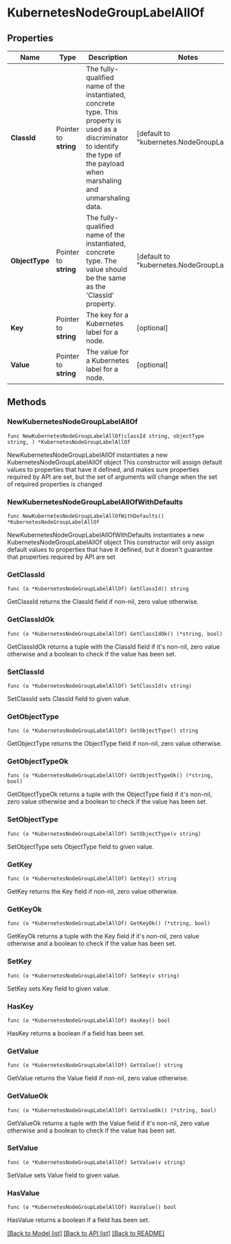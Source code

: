 # KubernetesNodeGroupLabelAllOf

## Properties

Name | Type | Description | Notes
------------ | ------------- | ------------- | -------------
**ClassId** | Pointer to **string** | The fully-qualified name of the instantiated, concrete type. This property is used as a discriminator to identify the type of the payload when marshaling and unmarshaling data. | [default to "kubernetes.NodeGroupLabel"]
**ObjectType** | Pointer to **string** | The fully-qualified name of the instantiated, concrete type. The value should be the same as the &#39;ClassId&#39; property. | [default to "kubernetes.NodeGroupLabel"]
**Key** | Pointer to **string** | The key for a Kubernetes label for a node. | [optional] 
**Value** | Pointer to **string** | The value for a Kubernetes label for a node. | [optional] 

## Methods

### NewKubernetesNodeGroupLabelAllOf

`func NewKubernetesNodeGroupLabelAllOf(classId string, objectType string, ) *KubernetesNodeGroupLabelAllOf`

NewKubernetesNodeGroupLabelAllOf instantiates a new KubernetesNodeGroupLabelAllOf object
This constructor will assign default values to properties that have it defined,
and makes sure properties required by API are set, but the set of arguments
will change when the set of required properties is changed

### NewKubernetesNodeGroupLabelAllOfWithDefaults

`func NewKubernetesNodeGroupLabelAllOfWithDefaults() *KubernetesNodeGroupLabelAllOf`

NewKubernetesNodeGroupLabelAllOfWithDefaults instantiates a new KubernetesNodeGroupLabelAllOf object
This constructor will only assign default values to properties that have it defined,
but it doesn't guarantee that properties required by API are set

### GetClassId

`func (o *KubernetesNodeGroupLabelAllOf) GetClassId() string`

GetClassId returns the ClassId field if non-nil, zero value otherwise.

### GetClassIdOk

`func (o *KubernetesNodeGroupLabelAllOf) GetClassIdOk() (*string, bool)`

GetClassIdOk returns a tuple with the ClassId field if it's non-nil, zero value otherwise
and a boolean to check if the value has been set.

### SetClassId

`func (o *KubernetesNodeGroupLabelAllOf) SetClassId(v string)`

SetClassId sets ClassId field to given value.


### GetObjectType

`func (o *KubernetesNodeGroupLabelAllOf) GetObjectType() string`

GetObjectType returns the ObjectType field if non-nil, zero value otherwise.

### GetObjectTypeOk

`func (o *KubernetesNodeGroupLabelAllOf) GetObjectTypeOk() (*string, bool)`

GetObjectTypeOk returns a tuple with the ObjectType field if it's non-nil, zero value otherwise
and a boolean to check if the value has been set.

### SetObjectType

`func (o *KubernetesNodeGroupLabelAllOf) SetObjectType(v string)`

SetObjectType sets ObjectType field to given value.


### GetKey

`func (o *KubernetesNodeGroupLabelAllOf) GetKey() string`

GetKey returns the Key field if non-nil, zero value otherwise.

### GetKeyOk

`func (o *KubernetesNodeGroupLabelAllOf) GetKeyOk() (*string, bool)`

GetKeyOk returns a tuple with the Key field if it's non-nil, zero value otherwise
and a boolean to check if the value has been set.

### SetKey

`func (o *KubernetesNodeGroupLabelAllOf) SetKey(v string)`

SetKey sets Key field to given value.

### HasKey

`func (o *KubernetesNodeGroupLabelAllOf) HasKey() bool`

HasKey returns a boolean if a field has been set.

### GetValue

`func (o *KubernetesNodeGroupLabelAllOf) GetValue() string`

GetValue returns the Value field if non-nil, zero value otherwise.

### GetValueOk

`func (o *KubernetesNodeGroupLabelAllOf) GetValueOk() (*string, bool)`

GetValueOk returns a tuple with the Value field if it's non-nil, zero value otherwise
and a boolean to check if the value has been set.

### SetValue

`func (o *KubernetesNodeGroupLabelAllOf) SetValue(v string)`

SetValue sets Value field to given value.

### HasValue

`func (o *KubernetesNodeGroupLabelAllOf) HasValue() bool`

HasValue returns a boolean if a field has been set.


[[Back to Model list]](../README.md#documentation-for-models) [[Back to API list]](../README.md#documentation-for-api-endpoints) [[Back to README]](../README.md)


